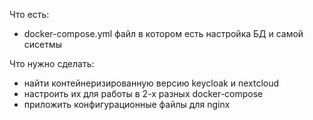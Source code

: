 Что есть:
  - docker-compose.yml файл в котором есть настройка БД и самой сисетмы

Что нужно сделать:
  - найти контейнеризированную версию keycloak и nextcloud
  - настроить их для работы в 2-х разных docker-compose
  - приложить конфигурационные файлы для nginx
